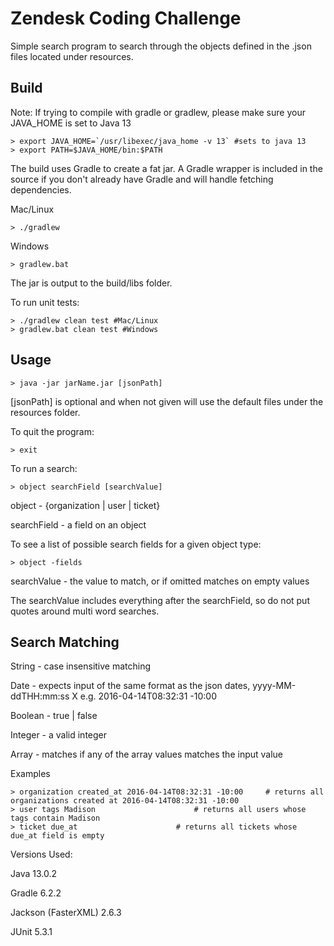 # Zendesk Coding Challenge

Simple search program to search through the objects defined in the .json files located under resources.

## Build
Note: If trying to compile with gradle or gradlew, please make sure your JAVA_HOME is set to Java 13

    > export JAVA_HOME=`/usr/libexec/java_home -v 13` #sets to java 13 
    > export PATH=$JAVA_HOME/bin:$PATH 

The build uses Gradle to create a fat jar. A Gradle wrapper is included in the source if you don't already have Gradle and will handle fetching dependencies.

Mac/Linux

    > ./gradlew
Windows

    > gradlew.bat
    
The jar is output to the build/libs folder.

To run unit tests:

    > ./gradlew clean test #Mac/Linux
    > gradlew.bat clean test #Windows

## Usage

	> java -jar jarName.jar [jsonPath]

[jsonPath] is optional and when not given will use the default files under the resources folder.

To quit the program:

    > exit

To run a search:

    > object searchField [searchValue]

object - {organization | user | ticket}

searchField - a field on an object

To see a list of possible search fields for a given object type:
    
	> object -fields
searchValue - the value to match, or if omitted matches on empty values
 
The searchValue includes everything after the searchField, so do not put quotes around multi word searches.


## Search Matching
String - case insensitive matching

Date - expects input of the same format as the json dates, yyyy-MM-ddTHH:mm:ss X 
    e.g. 2016-04-14T08:32:31 -10:00

Boolean - true | false

Integer - a valid integer

Array - matches if any of the array values matches the input value

Examples

    > organization created_at 2016-04-14T08:32:31 -10:00     # returns all organizations created at 2016-04-14T08:32:31 -10:00
    > user tags Madison    					 # returns all users whose tags contain Madison
    > ticket due_at						 # returns all tickets whose due_at field is empty


Versions Used:

Java 13.0.2

Gradle 6.2.2

Jackson (FasterXML) 2.6.3

JUnit 5.3.1
